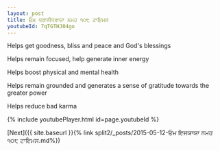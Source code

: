 ```yaml
---
layout: post
title: ਓਮ ਧਰਾਨੀਧਰਾਯਾ ਨਮਹ ੧੦੮ ਟਾਇਮਸ
youtubeId: 7qTGTHJ04go
---
```

 
 
Helps get goodness, bliss and peace and God's blessings
 
Helps remain focused, help generate inner energy 
 
Helps boost physical and mental health 
 
Helps remain grounded and generates a sense of gratitude towards the greater power 
 
Helps reduce bad karma
 
 
 
 


{% include youtubePlayer.html id=page.youtubeId %}
 
[Next]({{ site.baseurl }}{% link  split2/_posts/2015-05-12-ਓਮ ਇਜਯਾਯਾ ਨਮਹ ੧੦੮ ਟਾਇਮਸ.md%})
 

